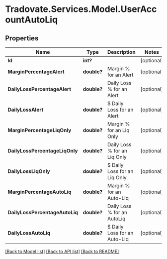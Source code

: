 # Tradovate.Services.Model.UserAccountAutoLiq
## Properties

Name | Type | Description | Notes
------------ | ------------- | ------------- | -------------
**Id** | **int?** |  | [optional] 
**MarginPercentageAlert** | **double?** | Margin % for an Alert | [optional] 
**DailyLossPercentageAlert** | **double?** | Daily Loss % for an Alert | [optional] 
**DailyLossAlert** | **double?** | $ Daily Loss for an Alert | [optional] 
**MarginPercentageLiqOnly** | **double?** | Margin % for an Liq Only | [optional] 
**DailyLossPercentageLiqOnly** | **double?** | Daily Loss % for an Liq Only | [optional] 
**DailyLossLiqOnly** | **double?** | $ Daily Loss for an Liq Only | [optional] 
**MarginPercentageAutoLiq** | **double?** | Margin % for an Auto-Liq | [optional] 
**DailyLossPercentageAutoLiq** | **double?** | Daily Loss % for an AutoLiq | [optional] 
**DailyLossAutoLiq** | **double?** | $ Daily Loss for an Auto-Liq | [optional] 

[[Back to Model list]](../README.md#documentation-for-models) [[Back to API list]](../README.md#documentation-for-api-endpoints) [[Back to README]](../README.md)

